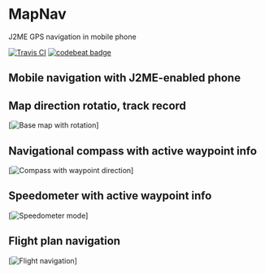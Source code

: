 # MapNav
J2ME GPS navigation in mobile phone

[![Travis CI](https://travis-ci.org/magdel/MapNav.svg?branch=master)](https://travis-ci.org/magdel/MapNav)
[![codebeat badge](https://codebeat.co/badges/0ffbfbf4-bbeb-480a-a6e1-45eac3b06724)](https://codebeat.co/projects/github-com-magdel-mapnav-master)


## Mobile navigation with J2ME-enabled phone


## Map direction rotatio, track record

[![Base map with rotation](https://raw.githubusercontent.com/magdel/MapNav/master/docs/img/maprot.gif)]


## Navigational compass with active waypoint info

[![Compass with waypoint direction](https://raw.githubusercontent.com/magdel/MapNav/master/docs/img/comp_ani.gif)]


## Speedometer with active waypoint info

[![Speedometer mode](https://raw.githubusercontent.com/magdel/MapNav/master/docs/img/speed_ani.gif)]


## Flight plan navigation

[![Flight navigation](https://raw.githubusercontent.com/magdel/MapNav/master/docs/img/navrot.gif)]
